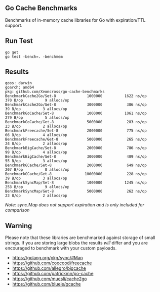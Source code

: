## Go Cache Benchmarks

Benchmarks of in-memory cache libraries for Go with expiration/TTL support.

## Run Test

    go get
    go test -bench=. -benchmem

## Results

    goos: darwin
    goarch: amd64
    pkg: github.com/Xeoncross/go-cache-benchmarks
    BenchmarkCache2Go/Set-8         	 1000000	      1622 ns/op	     370 B/op	       9 allocs/op
    BenchmarkCache2Go/Get-8         	 3000000	       386 ns/op	      39 B/op	       3 allocs/op
    BenchmarkGoCache/Set-8          	 1000000	      1061 ns/op	     279 B/op	       5 allocs/op
    BenchmarkGoCache/Get-8          	 5000000	       283 ns/op	      23 B/op	       2 allocs/op
    BenchmarkFreecache/Set-8        	 2000000	       775 ns/op	      66 B/op	       4 allocs/op
    BenchmarkFreecache/Get-8        	 5000000	       265 ns/op	      24 B/op	       2 allocs/op
    BenchmarkBigCache/Set-8         	 2000000	       786 ns/op	      99 B/op	       4 allocs/op
    BenchmarkBigCache/Get-8         	 3000000	       409 ns/op	      55 B/op	       3 allocs/op
    BenchmarkGCache/Set-8           	 2000000	       649 ns/op	     207 B/op	       8 allocs/op
    BenchmarkGCache/Get-8           	10000000	       228 ns/op	      39 B/op	       3 allocs/op
    BenchmarkSyncMap/Set-8          	 1000000	      1245 ns/op	     258 B/op	       9 allocs/op
    BenchmarkSyncMap/Get-8          	 5000000	       262 ns/op	      23 B/op	       2 allocs/op

_Note: sync.Map does not support expiration and is only included for comparison_


## Warning

Please note that these libraries are benchmarked against storage of small strings. If you are storing large blobs the results _will_ differ and you are encouraged to benchmark with your custom payloads.

- https://golang.org/pkg/sync/#Map
- https://github.com/coocood/freecache
- https://github.com/allegro/bigcache
- https://github.com/patrickmn/go-cache
- https://github.com/muesli/cache2go
- https://github.com/bluele/gcache

